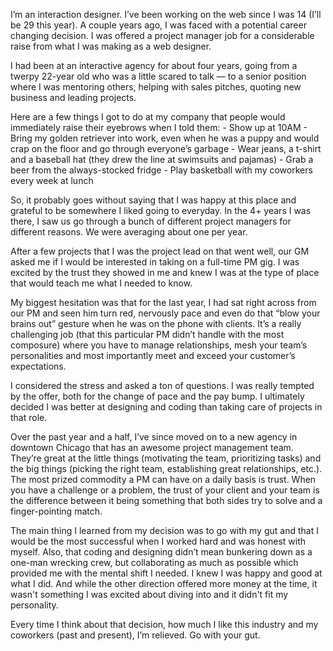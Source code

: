 

I’m an interaction designer. I’ve been working on the web since I was 14 (I’ll be 29 this year). A
couple years ago, I was faced with a potential career changing decision. I was offered a project manager job
for a considerable raise from what I was making as a web designer. 

I had been at an interactive agency for about four years, going from a twerpy 22-year old who was a little
scared to talk — to a senior position where I was mentoring others, helping with sales pitches, quoting new
business and leading projects.  

Here are a few things I got to do at my company that people would immediately raise their eyebrows when I told
them: - Show up at 10AM - Bring my golden retriever into work, even when he was a puppy and would crap on the
floor and go through everyone’s garbage - Wear jeans, a t-shirt and a baseball hat (they drew the line at
swimsuits and pajamas) - Grab a beer from the always-stocked fridge - Play basketball with my coworkers every
week at lunch

So, it probably goes without saying that I was happy at this place and grateful to be somewhere I liked going
to everyday. In the 4+ years I was there, I saw us go through a bunch of different project managers for
different reasons. We were averaging about one per year.  

After a few projects that I was the project lead on that went well, our GM asked me if I would be interested
in taking on a full-time PM gig. I was excited by the trust they showed in me and knew I was at the type of
place that would teach me what I needed to know. 

My biggest hesitation was that for the last year, I had sat right across from our PM and seen him turn red,
nervously pace and even do that “blow your brains out” gesture when he was on the phone with clients.
It’s a really challenging job (that this particular PM didn’t handle with the most composure) where you
have to manage relationships, mesh your team’s personalities and most importantly meet and exceed your
customer’s expectations. 

I considered the stress and asked a ton of questions. I was really tempted by the offer, both for the change
of pace and the pay bump. I ultimately decided I was better at designing and coding than taking care of
projects in that role.  

Over the past year and a half, I’ve since moved on to a new agency in downtown Chicago that has an awesome
project management team. They’re great at the little things (motivating the team, prioritizing tasks) and
the big things (picking the right team, establishing great relationships, etc.). The most prized commodity a
PM can have on a daily basis is trust. When you have a challenge or a problem, the trust of your client and
your team is the difference between it being something that both sides try to solve and a finger-pointing
match.

The main thing I learned from my decision was to go with my gut and that I would be the most successful when I
worked hard and was honest with myself. Also, that coding and designing didn’t mean bunkering down as a
one-man wrecking crew, but collaborating as much as possible which provided me with the mental shift I needed.
I knew I was happy and good at what I did. And while the other direction offered more money at the time, it
wasn't something I was excited about diving into and it didn't fit my personality.

Every time I think about that decision, how much I like this industry and my coworkers (past and present),
I’m relieved. Go with your gut.  